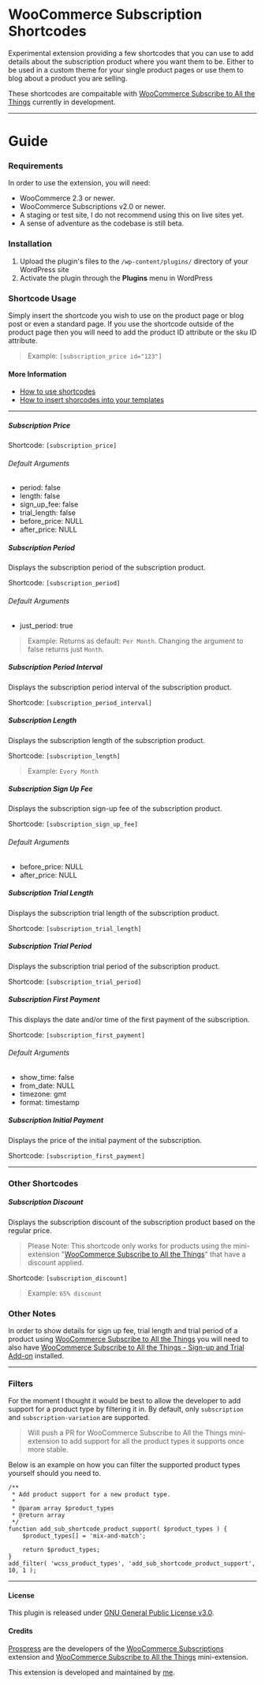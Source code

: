 # WooCommerce Subscription Shortcodes

Experimental extension providing a few shortcodes that you can use to add details about the subscription product where you want them to be. Either to be used in a custom theme for your single product pages or use them to blog about a product you are selling.

These shortcodes are compaitable with [WooCommerce Subscribe to All the Things](https://github.com/Prospress/woocommerce-subscribe-all-the-things) currently in development.

---

# Guide

### Requirements

In order to use the extension, you will need:

* WooCommerce 2.3 or newer.
* WooCommerce Subscriptions v2.0 or newer.
* A staging or test site, I do not recommend using this on live sites yet.
* A sense of adventure as the codebase is still beta.

### Installation

1. Upload the plugin's files to the `/wp-content/plugins/` directory of your WordPress site
2. Activate the plugin through the **Plugins** menu in WordPress

### Shortcode Usage

Simply insert the shortcode you wish to use on the product page or blog post or even a standard page. If you use the shortcode outside of the product page then you will need to add the product ID attribute or the sku ID attribute.

> Example: `[subscription_price id="123"]`

#### More Information
* [How to use shortcodes](https://codex.wordpress.org/Shortcode)
* [How to insert shorcodes into your templates](https://developer.wordpress.org/reference/functions/do_shortcode/#user-contributed-notes)

---

##### Subscription Price
Shortcode: `[subscription_price]`
###### Default Arguments
* period: false
* length: false
* sign_up_fee: false
* trial_length: false
* before_price: NULL
* after_price: NULL

##### Subscription Period
Displays the subscription period of the subscription product.

Shortcode: `[subscription_period]`
###### Default Arguments
* just_period: true

> Example: Returns as default: `Per Month`. Changing the argument to false returns just `Month`.

##### Subscription Period Interval
Displays the subscription period interval of the subscription product.

Shortcode: `[subscription_period_interval]`

##### Subscription Length
Displays the subscription length of the subscription product.

Shortcode: `[subscription_length]`

> Example: `Every Month`

##### Subscription Sign Up Fee
Displays the subscription sign-up fee of the subscription product.

Shortcode: `[subscription_sign_up_fee]`
###### Default Arguments
* before_price: NULL
* after_price: NULL

##### Subscription Trial Length
Displays the subscription trial length of the subscription product.

Shortcode: `[subscription_trial_length]`

##### Subscription Trial Period
Displays the subscription trial period of the subscription product.

Shortcode: `[subscription_trial_period]`

##### Subscription First Payment
This displays the date and/or time of the first payment of the subscription.

Shortcode: `[subscription_first_payment]`
###### Default Arguments
* show_time: false
* from_date: NULL
* timezone: gmt
* format: timestamp

##### Subscription Initial Payment
Displays the price of the initial payment of the subscription.

Shortcode: `[subscription_first_payment]`

---

### Other Shortcodes

##### Subscription Discount
Displays the subscription discount of the subscription product based on the regular price.

> Please Note: This shortcode only works for products using the mini-extension "[WooCommerce Subscribe to All the Things](https://github.com/Prospress/woocommerce-subscribe-all-the-things)" that have a discount applied.

Shortcode: `[subscription_discount]`

> Example: `65% discount`

### Other Notes
In order to show details for sign up fee, trial length and trial period of a product using [WooCommerce Subscribe to All the Things](https://github.com/Prospress/woocommerce-subscribe-all-the-things) you will need to also have [WooCommerce Subscribe to All the Things - Sign-up and Trial Add-on](https://github.com/seb86/woocommerce-subscribe-to-all-the-things-signup-trial-add-on) installed.

---

### Filters
For the moment I thought it would be best to allow the developer to add support for a product type by filtering it in. By default, only `subscription` and `subscription-variation` are supported.

> Will push a PR for WooCommerce Subscribe to All the Things mini-extension to add support for all the product types it supports once more stable.

Below is an example on how you can filter the supported product types yourself should you need to.

```
/**
 * Add product support for a new product type.
 *
 * @param array $product_types
 * @return array
 */
function add_sub_shortcode_product_support( $product_types ) {
	$product_types[] = 'mix-and-match';

	return $product_types;
}
add_filter( 'wcss_product_types', 'add_sub_shortcode_product_support', 10, 1 );
```

---

#### License
This plugin is released under [GNU General Public License v3.0](http://www.gnu.org/licenses/gpl-3.0.html).

#### Credits
[Prospress](http://prospress.com/) are the developers of the [WooCommerce Subscriptions](https://woocommerce.com/products/woocommerce-subscriptions/) extension and [WooCommerce Subscribe to All the Things](https://github.com/Prospress/woocommerce-subscribe-all-the-things) mini-extension.

This extension is developed and maintained by [me](https://sebastiendumont.com).
